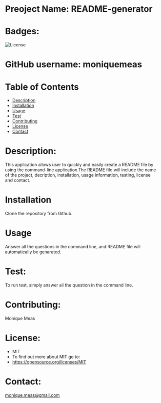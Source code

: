 
  # Preoject Name: README-generator


  # Badges: 
  ![License](https://img.shields.io/badge/License-MIT-blue.svg)


  # GitHub username: moniquemeas
    
  # Table of Contents
  * [Description](#description)
  * [Installation](#installation)
  * [Usage](#usage)
  * [Test](#test)
  * [Contributing](#contributing)
  * [License](#license)
  * [Contact](#contact)

  # Description:
  This application allows user to quickly and easily create a README file by using the command-line application.The README file will include the name of the project, decription, installation, usage information, testing, license and contact.
    
  # Installation
  Clone the repository from Github.
    
  # Usage
  Answer all the questions in the command line, and README file will automatically be genarated.
    
  # Test:
  To run test, simply answer all the question in the command line.
    
  # Contributing:
  Monique Meas
    
  # License:
  * MIT
  * To find out more about MIT go to:
  * https://opensource.org/licenses/MIT
    
  # Contact:
  monique.meas@gmail.com